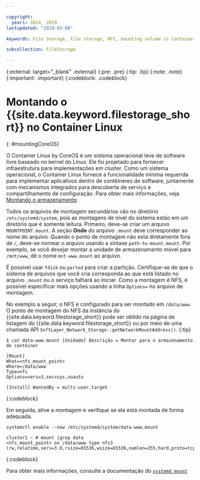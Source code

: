 ```yaml
---

copyright:
  years: 2014, 2019
lastupdated: "2019-03-08"

keywords: File Storage, file storage, NFS, mounting volume in Container Linux, CoreOS

subcollection: FileStorage

---
```

{:external: target="_blank" .external}
{:pre: .pre}
{:tip: .tip}
{:note: .note}
{:important: .important}
{:codeblock: .codeblock}


# Montando o {{site.data.keyword.filestorage_short}} no Container Linux
{: #mountingCoreOS}

O Container Linux by CoreOS é um sistema operacional leve de software livre baseado no kernel do Linux. Ele foi projetado para fornecer infraestrutura para implementações em cluster. Como um sistema operacional,
o Container Linux fornece a funcionalidade mínima requerida para implementar aplicativos dentro de
contêineres de software, juntamente com mecanismos integrados para descoberta de serviço e compartilhamento de configuração. Para obter mais informações, veja [Montando o armazenamento](https://coreos.com/os/docs/latest/mounting-storage.html)

Todos os arquivos de montagem secundários vão no diretório `/etc/systemd/system`, pois as montagens de nível do sistema estão em um diretório que é somente leitura. Primeiro, deve-se criar um arquivo `MOUNTPOINT.mount`. A seção **Onde** do arquivo `.mount` deve corresponder ao nome do arquivo. Quando o ponto de montagem não está diretamente fora de `/`, deve-se nomear o arquivo usando a sintaxe `path-to-mount.mount`. Por exemplo, se você desejar montar a unidade de armazenamento móvel para `/mnt/www`, dê o nome `mnt-www.mount` ao arquivo.

É possível usar `fdisk` ou `parted` para criar a partição. Certifique-se de que o sistema de arquivos que você cria corresponda ao que está listado no arquivo `.mount` ou o serviço falhará ao iniciar. Como a montagem é NFS, é possível especificar mais opções usando a linha `Options=` no arquivo de montagem.

No exemplo a seguir, o NFS é configurado para ser montado em `/data/www`. O ponto de montagem do NFS da instância do {{site.data.keyword.filestorage_short}} pode ser obtido na página de listagem do {{site.data.keyword.filestorage_short}} ou por meio de uma chamada API `SoftLayer_Network_Storage::getNetworkMountAddress()`.
{:tip}

```
$ cat data-www.mount [Unidade] Descrição = Montar para o armazenamento de contêiner

[Mount]
What=<nfs_mount_point>
Where=/data/www
Type=nfs
Options=vers=3,sec=sys,noauto

[Install] WantedBy = multi-user.target
```
{:codeblock}

Em seguida, ative a montagem e verifique se ela está montada de forma adequada.

```
systemctl enable --now /etc/systemd/system/data-www.mount

cluster1 ~ # mount |grep data
<nfs_mount_point> on /data/www type nfs3 (rw,relatime,vers=3.0,rsize=65536,wsize=65536,namlen=255,hard,proto=tcp,port=0,timeo=600,retrans=2,sec=sys,clientaddr=10.81.x.x,local_lock=none,addr=10.1.x.x)
```
{:codeblock}

Para obter mais informações, consulte a documentação do [`systemd mount`](https://www.freedesktop.org/software/systemd/man/systemd.mount.html)
